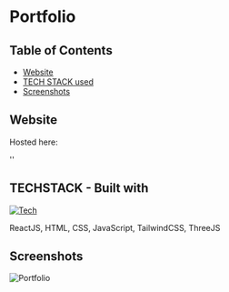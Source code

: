 
# Portfolio

## Table of Contents
- [Website](#website)
- [TECH STACK used](#techstack---built-with)
- [Screenshots](#screenshots)

## Website

  Hosted here:

  ''


## TECHSTACK - Built with

[![Tech](https://skillicons.dev/icons?i=react,html,css,js,tailwind,three)](https://skillicons.dev)

ReactJS, HTML, CSS, JavaScript, TailwindCSS, ThreeJS


## Screenshots

![Portfolio](https://github.com/PranavRao18/PortfolioV2/assets/119714743/247c4fce-441d-443f-b63b-748e7aa6efbd)
